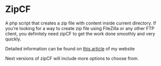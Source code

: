 # ZipCF
A php script that creates a zip file with content inside current directory. If you're looking for a way to create zip file using FileZilla or any other FTP client, you definitely need zipCF to get the work done smoothly and very quickly.

Detailed information can be found on <a href="http://go.abdulawal.com/1">this article</a> of my website

Next versions of zipCF will include more options to choose from.
